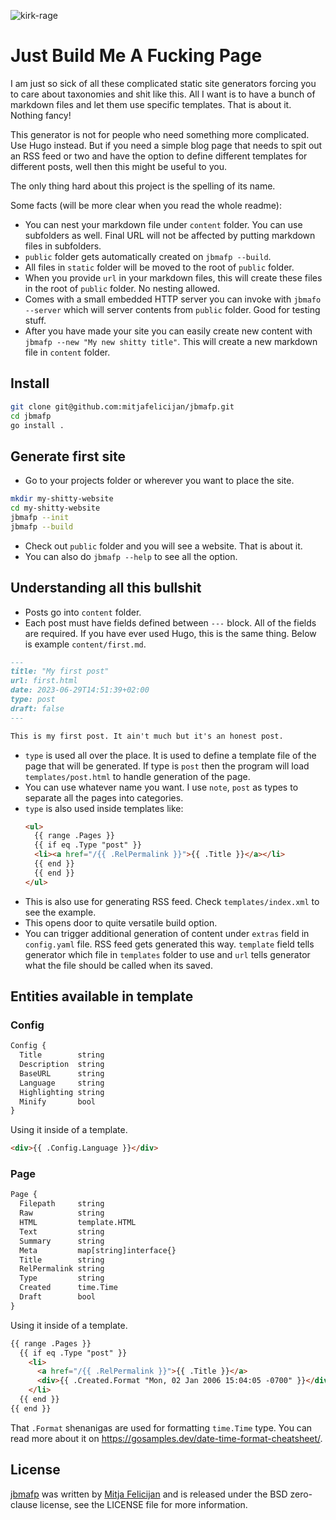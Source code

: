 ![kirk-rage](https://github.com/mitjafelicijan/jbmafp/assets/296714/b0e745ec-97dd-474d-836b-ee3c34759015)

# Just Build Me A Fucking Page

I am just so sick of all these complicated static site generators forcing you to
care about taxonomies and shit like this. All I want is to have a bunch of
markdown files and let them use specific templates. That is about it. Nothing
fancy!

This generator is not for people who need something more complicated. Use Hugo
instead. But if you need a simple blog page that needs to spit out an RSS feed
or two and have the option to define different templates for different posts,
well then this might be useful to you.

The only thing hard about this project is the spelling of its name.

Some facts (will be more clear when you read the whole readme):

- You can nest your markdown file under `content` folder. You can use subfolders
  as well. Final URL will not be affected by putting markdown files in
  subfolders.
- `public` folder gets automatically created on `jbmafp --build`.
- All files in `static` folder will be moved to the root of `public` folder.
- When you provide `url` in your markdown files, this will create these files in
  the root of `public` folder. No nesting allowed.
- Comes with a small embedded HTTP server you can invoke with `jbmafo --server`
  which will server contents from `public` folder. Good for testing stuff.
- After you have made your site you can easily create new content with `jbmafp
  --new "My new shitty title"`. This will create a new markdown file in
  `content` folder.

## Install

```sh
git clone git@github.com:mitjafelicijan/jbmafp.git
cd jbmafp
go install .
```

## Generate first site

- Go to your projects folder or wherever you want to place the site.

```sh
mkdir my-shitty-website
cd my-shitty-website
jbmafp --init
jbmafp --build
```

- Check out `public` folder and you will see a website. That is about it.
- You can also do `jbmafp --help` to see all the option.

## Understanding all this bullshit

- Posts go into `content` folder.
- Each post must have fields defined between `---` block. All of the fields are
  required. If you have ever used Hugo, this is the same thing. Below is example
  `content/first.md`.

```md
---
title: "My first post"
url: first.html
date: 2023-06-29T14:51:39+02:00
type: post
draft: false
---

This is my first post. It ain't much but it's an honest post.
```

- `type` is used all over the place. It is used to define a template file of the
  page that will be generated. If type is `post` then the program will load
  `templates/post.html` to handle generation of the page.
- You can use whatever name you want. I use `note`, `post` as types to separate
  all the pages into categories.
- `type` is also used inside templates like:
  ```html
  <ul>
	{{ range .Pages }}
	{{ if eq .Type "post" }}
	<li><a href="/{{ .RelPermalink }}">{{ .Title }}</a></li>
	{{ end }}
	{{ end }}
  </ul>
  ```
- This is also use for generating RSS feed. Check `templates/index.xml` to see
  the example.
- This opens door to quite versatile build option.
- You can trigger additional generation of content under `extras` field in
  `config.yaml` file. RSS feed gets generated this way. `template` field tells
  generator which file in `templates` folder to use and `url` tells generator
  what the file should be called when its saved.

## Entities available in template

### Config

```txt
Config {
  Title        string
  Description  string
  BaseURL      string
  Language     string
  Highlighting string
  Minify       bool
}
```

Using it inside of a template.

```html
<div>{{ .Config.Language }}</div>
```

### Page

```txt
Page {
  Filepath     string
  Raw          string
  HTML         template.HTML
  Text         string
  Summary      string
  Meta         map[string]interface{}
  Title        string
  RelPermalink string
  Type         string
  Created      time.Time
  Draft        bool
}
```

Using it inside of a template.

```html
{{ range .Pages }}
  {{ if eq .Type "post" }}
    <li>
      <a href="/{{ .RelPermalink }}">{{ .Title }}</a>
      <div>{{ .Created.Format "Mon, 02 Jan 2006 15:04:05 -0700" }}</div>
    </li>
  {{ end }}
{{ end }}
```

That `.Format` shenanigas are used for formatting `time.Time` type. You can read
more about it on https://gosamples.dev/date-time-format-cheatsheet/.

## License

[jbmafp](https://github.com/mitjafelicijan/jbmafp) was written by [Mitja
Felicijan](https://mitjafelicijan.com) and is released under the BSD zero-clause
license, see the LICENSE file for more information.
